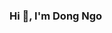 ### Hi 👋, I'm Dong Ngo

<!--[![Viewer](https://komarev.com/ghpvc/?username=andyngojs&color=1A8FE3&style=flat)](https://github.com/andyngojs)-->

<!--
### 📈 Github Stats

[![AndyNgoJs's GitHub stats](https://github-readme-stats.vercel.app/api?username=andyngojs&show_icons=true)](https://github.com/andyngojs)
-->
